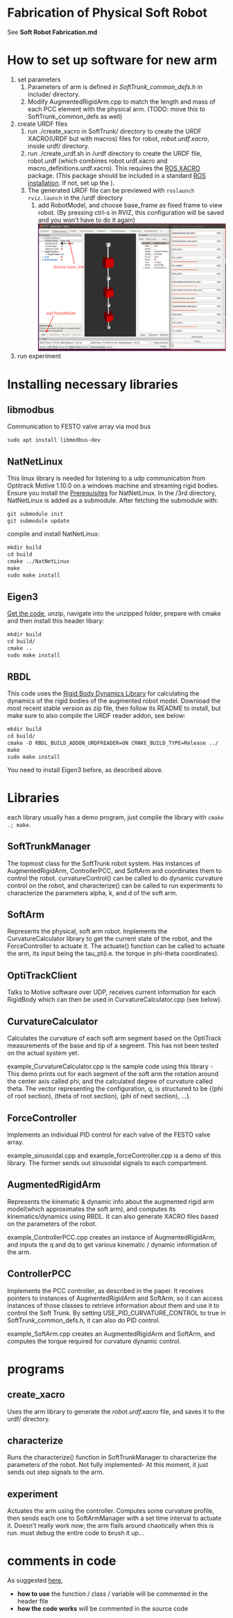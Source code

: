 # Fabrication of Physical Soft Robot
See **Soft Robot Fabrication.md**

# How to set up software for new arm
1. set parameters
    1. Parameters of arm is defined in *SoftTrunk_common_defs.h* in include/ directory.
    1. Modify AugmentedRigidArm.cpp to match the length and mass of each PCC element with the physical arm. (TODO: move this to SoftTrunk_common_defs as well)
1. create URDF files
    1. run ./create_xacro in SoftTrunk/ directory to create the URDF XACRO(URDF but with macros) files for robot, *robot.urdf.xacro*, inside urdf/ directory.
    1. run ./create_urdf.sh in /urdf directory to create the URDF file, robot.urdf (which combines robot.urdf.xacro and macro_definitions.urdf.xacro). 
    This requires the [ROS XACRO](http://wiki.ros.org/xacro) package. (This package should be included in a standard [ROS installation](http://wiki.ros.org/kinetic/Installation/Ubuntu). If not, set up the ).
    1. The generated URDF file can be previewed with `roslaunch rviz.launch` in the /urdf directory
        1. add RobotModel, and choose base_frame as fixed frame to view robot. (By pressing ctrl-s in RVIZ, this configuration will be saved and you won't have to do it again)
        ![](./img/rviz.png)
1. run experiment

# Installing necessary libraries

## libmodbus
Communication to FESTO valve array via mod bus 
```
sudo apt install libmodbus-dev
```

## NatNetLinux
This linux library is needed for listening to a udp communication from Optitrack Motive 1.10.0 on a windows machine and streaming rigid bodies. Ensure you install the [Prerequisites](https://github.com/rocketman768/NatNetLinux) for NatNetLinux.
In the /3rd directory, NatNetLinux is added as a submodule. After fetching the submodule with:
```
git submodule init
git submodule update
```
compile and install NatNetLinux:
```
mkdir build
cd build
cmake ../NatNetLinux
make
sudo make install
```
## Eigen3
[Get the code](http://eigen.tuxfamily.org/index.php?title=Main_Page), unzip, navigate into the unzipped folder, prepare with cmake and then install this header libary:
```
mkdir build
cd build/
cmake ..
sudo make install
```

## RBDL
This code uses the [Rigid Body Dynamics Library](https://rbdl.bitbucket.io/index.html) for calculating the dynamics of the rigid bodies of the augmented robot model.
Download the most recent stable version as zip file, then follow its README to install, but make sure to also compile the URDF reader addon, see below:
```
mkdir build
cd build/
cmake -D RBDL_BUILD_ADDON_URDFREADER=ON CMAKE_BUILD_TYPE=Release ../
make
sudo make install
```
You need to install Eigen3 before, as described above.

# Libraries
each library usually has a demo program, just compile the library with `cmake .; make`.
## SoftTrunkManager
The topmost class for the SoftTrunk robot system. Has instances of AugmentedRigidArm, ControllerPCC, and SoftArm and coordinates them to control the robot. curvatureControl() can be called to do dynamic curvature control on the robot, and characterize() can be called to run experiments to characterize the parameters alpha, k, and d of the soft arm.

## SoftArm
Represents the physical, soft arm robot. Implements the CurvatureCalculator library to get the current state of the robot, and the ForceController to actuate it. The actuate() function can be called to actuate the arm, its input being the tau_pt(i.e. the torque in phi-theta coordinates).

## OptiTrackClient
Talks to Motive software over UDP, receives current information for each RigidBody which can then be used in CurvatureCalculator.cpp (see below).

## CurvatureCalculator
Calculates the curvature of each soft arm segment based on the OptiTrack measurements of the base and tip of a segment. This has not been tested on the actual system yet.

example_CurvatureCalculator.cpp is the sample code using this library - This demo prints out for each segment of the soft arm the rotation around the center axis called phi, and the calculated degree of curvature called theta. The vector representing the configuration, q, is structured to be {(phi of root section), (theta of root section), (phi of next section), ...}.

## ForceController
Implements an individual PID control for each valve of the FESTO valve array.

example_sinusoidal.cpp and example_forceController.cpp is a demo of this library. The former sends out sinusoidal signals to each compartment.

## AugmentedRigidArm
Represents the kinematic & dynamic info about the augmented rigid arm model(which approximates the soft arm), and computes its kinematics/dynamics using RBDL. It can also generate XACRO files based on the parameters of the robot.

example_ControllerPCC.cpp creates an instance of AugmentedRigidArm, and inputs the q and dq to get various kinematic / dynamic information of the arm.
## ControllerPCC
Implements the PCC controller, as described in the paper. It receives pointers to instances of AugmentedRigidArm and SoftArm, so it can access instances of those classes to retrieve information about them and use it to control the Soft Trunk. By setting USE_PID_CURVATURE_CONTROL to true in SoftTrunk_common_defs.h, it can also do PID control.

example_SoftArm.cpp creates an AugmentedRigidArm and SoftArm, and computes the torque required for curvature dynamic control.

# programs
## create_xacro
Uses the arm library to generate the *robot.urdf.xacro* file, and saves it to the urdf/ directory.

## characterize
Runs the characterize() function in SoftTrunkManager to characterize the parameters of the robot. Not fully implemented- At this moment, it just sends out step signals to the arm.

## experiment
Actuates the arm using the controller. Computes some curvature profile, then sends each one to SoftArmManager with a set time interval to actuate it. Doesn't really work now; the arm flails around chaotically when this is run. must debug the entire code to brush it up...

# comments in code
As suggested [here](https://softwareengineering.stackexchange.com/questions/84071/is-it-better-to-document-functions-in-the-header-file-or-the-source-file),
* **how to use** the function / class / variable will be commented in the header file
* **how the code works** will be commented in the source code
